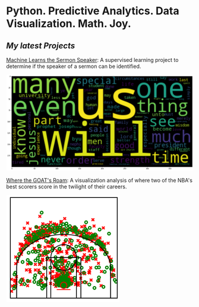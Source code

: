 # Python.  Predictive Analytics.  Data Visualization.  Math.  Joy.

## _My latest Projects_

[Machine Learns the Sermon Speaker](https://github.com/ramsey-king/DSC-680-Applied-Data-Science/blob/main/Project-1/):  A supervised learning project to determine if the speaker of a sermon can be identified.

![Maxwell Word Cloud](/assets/images/maxwell_word_cloud.png)

[Where the GOAT's Roam](https://github.com/ramsey-king/DSC-680-Applied-Data-Science/blob/main/Project-2/):  A visualization analysis of where two of the NBA's best scorers score in the twilight of their careers.

![Lebron_Shot_Chart](/assets/images/lbjfullshotchart.png)

